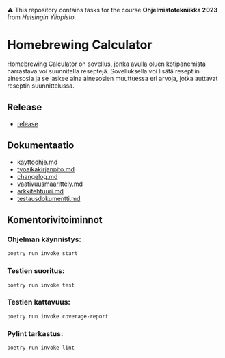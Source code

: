 ⚠️ This repository contains tasks for the course **Ohjelmistotekniikka 2023** from *Helsingin Yliopisto*.

# Homebrewing Calculator

Homebrewing Calculator on sovellus, jonka avulla oluen kotipanemista harrastava voi suunnitella reseptejä. Sovelluksella voi lisätä reseptiin ainesosia ja se laskee aina ainesosien muuttuessa eri arvoja, jotka auttavat reseptin suunnittelussa.

## Release

- [release](https://github.com/AleksiSaxlund/ot-harjoitustyo/releases/tag/loppupalautus)

## Dokumentaatio

- [kayttoohje.md](./harjoitustyo/dokumentaatio/kayttoohje.md)
- [tyoaikakirjanpito.md](./harjoitustyo/dokumentaatio/tyoaikakirjanpito.md)
- [changelog.md](./harjoitustyo/dokumentaatio/changelog.md)
- [vaativuusmaarittely.md](./harjoitustyo/dokumentaatio/vaativuusmaarittely.md)
- [arkkitehtuuri.md](./harjoitustyo/dokumentaatio/arkkitehtuuri.md)
- [testausdokumentti.md](./harjoitustyo/dokumentaatio/testausdokumentti.md)

## Komentorivitoiminnot

### Ohjelman käynnistys:

	poetry run invoke start

### Testien suoritus:

    poetry run invoke test

### Testien kattavuus:

    poetry run invoke coverage-report

### Pylint tarkastus:

    poetry run invoke lint
